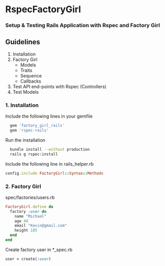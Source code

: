 # RspecFactoryGirl

### Setup & Testing Rails Application with Rspec and Factory Girl

## Guidelines

1. Installation
2. Factory Girl 
    * Models
    * Traits
    * Sequence
    * Callbacks
3. Test API end-points with Rspec (Controllers)
4. Test Models


### 1. Installation

Include the following lines in your gemfile
```ruby
  gem 'factory_girl_rails'
  gem 'rspec-rails'
```
Run the installation
```bash
  bundle install --without production
  rails g rspec:install
```
Include the following line in rails_helper.rb 
```ruby
config.include FactoryGirl::Syntax::Methods
```

### 2. Factory Girl

spec/factories/users.rb
```ruby
FactoryGirl.define do
  factory :user do
    name "Michael"
    age 40
    email "Kevin@gmail.com"
    height 185
  end
end
```
Create factory user in *_spec.rb
```ruby
user = create(:user)
```
